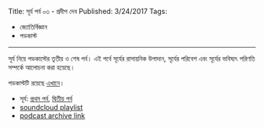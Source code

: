 Title: সূর্য পর্ব ০৩ - প্রদীপ দেব
Published: 3/24/2017
Tags:
  - জ্যোতির্বিজ্ঞান
  - পডকাস্ট
---

সূর্য নিয়ে পডকাস্টের তৃতীয় ও শেষ পর্ব। এই পর্বে সূর্যের রাসায়নিক উপাদান, সূর্যের পরিবেশ এবং সূর্যের ভবিষ্যৎ পরিণতি সম্পর্কে আলোচনা করা হয়েছে।

পডকাস্টটি রয়েছে [এখানে](https://drive.google.com/open?id=109uTkmWT-XiqElq5IRtUZx0kG_gHDKnR)।

- সূর্য: [প্রথম পর্ব](pd-007-pradip-deb-sun-1), [দ্বিতীয় পর্ব](pd-007-pradip-deb-sun-2)
- [soundcloud playlist](https://soundcloud.com/mukto-mona)
- [podcast archive link](http://web.archive.org/web/20191023151006/http://podcast.mukto-mona.com)
